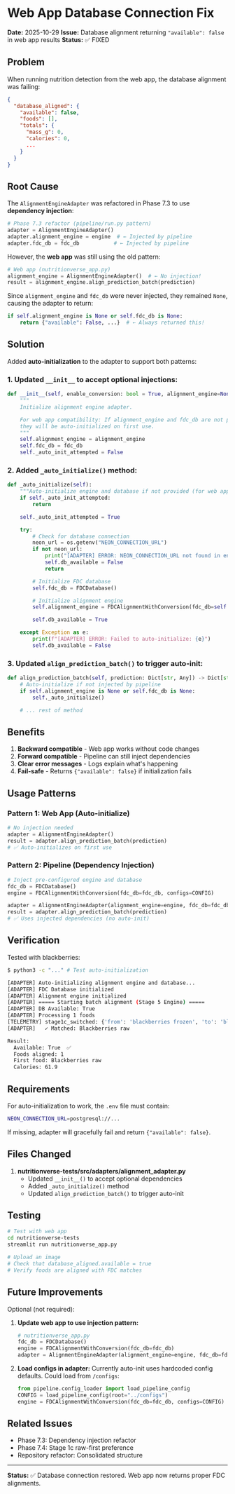 # Web App Database Connection Fix

**Date:** 2025-10-29
**Issue:** Database alignment returning `"available": false` in web app results
**Status:** ✅ FIXED

## Problem

When running nutrition detection from the web app, the database alignment was failing:

```json
{
  "database_aligned": {
    "available": false,
    "foods": [],
    "totals": {
      "mass_g": 0,
      "calories": 0,
      ...
    }
  }
}
```

## Root Cause

The `AlignmentEngineAdapter` was refactored in Phase 7.3 to use **dependency injection**:

```python
# Phase 7.3 refactor (pipeline/run.py pattern)
adapter = AlignmentEngineAdapter()
adapter.alignment_engine = engine  # ← Injected by pipeline
adapter.fdc_db = fdc_db           # ← Injected by pipeline
```

However, the **web app** was still using the old pattern:

```python
# Web app (nutritionverse_app.py)
alignment_engine = AlignmentEngineAdapter()  # ← No injection!
result = alignment_engine.align_prediction_batch(prediction)
```

Since `alignment_engine` and `fdc_db` were never injected, they remained `None`, causing the adapter to return:

```python
if self.alignment_engine is None or self.fdc_db is None:
    return {"available": False, ...}  # ← Always returned this!
```

## Solution

Added **auto-initialization** to the adapter to support both patterns:

### 1. Updated `__init__` to accept optional injections:

```python
def __init__(self, enable_conversion: bool = True, alignment_engine=None, fdc_db=None):
    """
    Initialize alignment engine adapter.

    For web app compatibility: If alignment_engine and fdc_db are not provided,
    they will be auto-initialized on first use.
    """
    self.alignment_engine = alignment_engine
    self.fdc_db = fdc_db
    self._auto_init_attempted = False
```

### 2. Added `_auto_initialize()` method:

```python
def _auto_initialize(self):
    """Auto-initialize engine and database if not provided (for web app compatibility)."""
    if self._auto_init_attempted:
        return

    self._auto_init_attempted = True

    try:
        # Check for database connection
        neon_url = os.getenv("NEON_CONNECTION_URL")
        if not neon_url:
            print("[ADAPTER] ERROR: NEON_CONNECTION_URL not found in environment")
            self.db_available = False
            return

        # Initialize FDC database
        self.fdc_db = FDCDatabase()

        # Initialize alignment engine
        self.alignment_engine = FDCAlignmentWithConversion(fdc_db=self.fdc_db)

        self.db_available = True

    except Exception as e:
        print(f"[ADAPTER] ERROR: Failed to auto-initialize: {e}")
        self.db_available = False
```

### 3. Updated `align_prediction_batch()` to trigger auto-init:

```python
def align_prediction_batch(self, prediction: Dict[str, Any]) -> Dict[str, Any]:
    # Auto-initialize if not injected by pipeline
    if self.alignment_engine is None or self.fdc_db is None:
        self._auto_initialize()

    # ... rest of method
```

## Benefits

1. **Backward compatible** - Web app works without code changes
2. **Forward compatible** - Pipeline can still inject dependencies
3. **Clear error messages** - Logs explain what's happening
4. **Fail-safe** - Returns `{"available": false}` if initialization fails

## Usage Patterns

### Pattern 1: Web App (Auto-initialize)

```python
# No injection needed
adapter = AlignmentEngineAdapter()
result = adapter.align_prediction_batch(prediction)
# ✅ Auto-initializes on first use
```

### Pattern 2: Pipeline (Dependency Injection)

```python
# Inject pre-configured engine and database
fdc_db = FDCDatabase()
engine = FDCAlignmentWithConversion(fdc_db=fdc_db, configs=CONFIG)

adapter = AlignmentEngineAdapter(alignment_engine=engine, fdc_db=fdc_db)
result = adapter.align_prediction_batch(prediction)
# ✅ Uses injected dependencies (no auto-init)
```

## Verification

Tested with blackberries:

```bash
$ python3 -c "..." # Test auto-initialization

[ADAPTER] Auto-initializing alignment engine and database...
[ADAPTER] FDC Database initialized
[ADAPTER] Alignment engine initialized
[ADAPTER] ===== Starting batch alignment (Stage 5 Engine) =====
[ADAPTER] DB Available: True
[ADAPTER] Processing 1 foods
[TELEMETRY] stage1c_switched: {'from': 'blackberries frozen', 'to': 'blackberries raw'}
[ADAPTER]   ✓ Matched: Blackberries raw

Result:
  Available: True  ✅
  Foods aligned: 1
  First food: Blackberries raw
  Calories: 61.9
```

## Requirements

For auto-initialization to work, the `.env` file must contain:

```bash
NEON_CONNECTION_URL=postgresql://...
```

If missing, adapter will gracefully fail and return `{"available": false}`.

## Files Changed

1. **nutritionverse-tests/src/adapters/alignment_adapter.py**
   - Updated `__init__()` to accept optional dependencies
   - Added `_auto_initialize()` method
   - Updated `align_prediction_batch()` to trigger auto-init

## Testing

```bash
# Test with web app
cd nutritionverse-tests
streamlit run nutritionverse_app.py

# Upload an image
# Check that database_aligned.available = true
# Verify foods are aligned with FDC matches
```

## Future Improvements

Optional (not required):

1. **Update web app to use injection pattern:**
   ```python
   # nutritionverse_app.py
   fdc_db = FDCDatabase()
   engine = FDCAlignmentWithConversion(fdc_db=fdc_db)
   adapter = AlignmentEngineAdapter(alignment_engine=engine, fdc_db=fdc_db)
   ```

2. **Load configs in adapter:**
   Currently auto-init uses hardcoded config defaults. Could load from `/configs`:
   ```python
   from pipeline.config_loader import load_pipeline_config
   CONFIG = load_pipeline_config(root="../configs")
   engine = FDCAlignmentWithConversion(fdc_db=fdc_db, configs=CONFIG)
   ```

## Related Issues

- Phase 7.3: Dependency injection refactor
- Phase 7.4: Stage 1c raw-first preference
- Repository refactor: Consolidated structure

---

**Status:** ✅ Database connection restored. Web app now returns proper FDC alignments.
